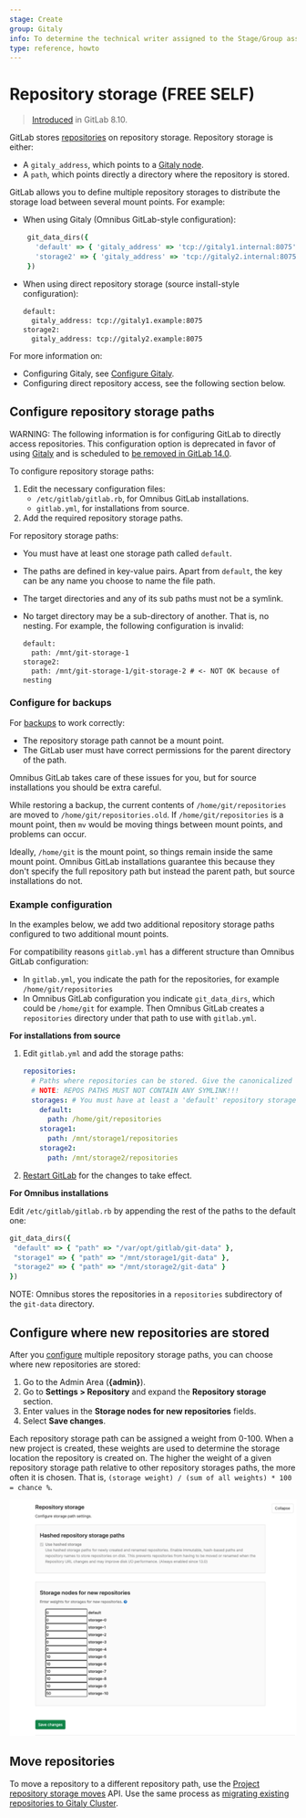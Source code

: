 ```yaml
---
stage: Create
group: Gitaly
info: To determine the technical writer assigned to the Stage/Group associated with this page, see https://about.gitlab.com/handbook/engineering/ux/technical-writing/#assignments
type: reference, howto
---
```


# Repository storage **(FREE SELF)**

> [Introduced](https://gitlab.com/gitlab-org/gitlab-foss/-/merge_requests/4578) in GitLab 8.10.

GitLab stores [repositories](../user/project/repository/index.md) on repository storage. Repository
storage is either:

- A `gitaly_address`, which points to a [Gitaly node](gitaly/index.md).
- A `path`, which points directly a directory where the repository is stored.

GitLab allows you to define multiple repository storages to distribute the storage load between
several mount points. For example:

- When using Gitaly (Omnibus GitLab-style configuration):

  ```ruby
   git_data_dirs({
     'default' => { 'gitaly_address' => 'tcp://gitaly1.internal:8075' },
     'storage2' => { 'gitaly_address' => 'tcp://gitaly2.internal:8075' },
   })
   ```

- When using direct repository storage (source install-style configuration):

  ```plaintext
  default:
    gitaly_address: tcp://gitaly1.example:8075
  storage2:
    gitaly_address: tcp://gitaly2.example:8075
  ```

For more information on:

- Configuring Gitaly, see [Configure Gitaly](gitaly/index.md#configure-gitaly).
- Configuring direct repository access, see the following section below.

## Configure repository storage paths

WARNING:
The following information is for configuring GitLab to directly access repositories. This
configuration option is deprecated in favor of using [Gitaly](gitaly/index.md) and is scheduled to
[be removed in GitLab 14.0](https://gitlab.com/gitlab-org/gitaly/-/issues/1690).

To configure repository storage paths:

1. Edit the necessary configuration files:
   - `/etc/gitlab/gitlab.rb`, for Omnibus GitLab installations.
   - `gitlab.yml`, for installations from source.
1. Add the required repository storage paths.

For repository storage paths:

- You must have at least one storage path called `default`.
- The paths are defined in key-value pairs. Apart from `default`, the key can be any name you choose
  to name the file path.
- The target directories and any of its sub paths must not be a symlink.
- No target directory may be a sub-directory of another. That is, no nesting. For example, the
  following configuration is invalid:

  ```plaintext
  default:
    path: /mnt/git-storage-1
  storage2:
    path: /mnt/git-storage-1/git-storage-2 # <- NOT OK because of nesting
  ```

### Configure for backups

For [backups](../raketasks/backup_restore.md) to work correctly:

- The repository storage path cannot be a mount point.
- The GitLab user must have correct permissions for the parent directory of the path.

Omnibus GitLab takes care of these issues for you, but for source installations you should be extra
careful.

While restoring a backup, the current contents of `/home/git/repositories` are moved to 
`/home/git/repositories.old`. If `/home/git/repositories` is a mount point, then `mv` would be
moving things between mount points, and problems can occur.

Ideally, `/home/git` is the mount point, so things remain inside the same mount point. Omnibus
GitLab installations guarantee this because they don't specify the full repository path but instead
the parent path, but source installations do not.

### Example configuration

In the examples below, we add two additional repository storage paths configured to two additional
mount points.

For compatibility reasons `gitlab.yml` has a different structure than Omnibus GitLab configuration:

- In `gitlab.yml`, you indicate the path for the repositories, for example `/home/git/repositories`
- In Omnibus GitLab configuration you indicate `git_data_dirs`, which could be `/home/git` for
  example. Then Omnibus GitLab creates a `repositories` directory under that path to use with
  `gitlab.yml`.

**For installations from source**

1. Edit `gitlab.yml` and add the storage paths:

   ```yaml
   repositories:
     # Paths where repositories can be stored. Give the canonicalized absolute pathname.
     # NOTE: REPOS PATHS MUST NOT CONTAIN ANY SYMLINK!!!
     storages: # You must have at least a 'default' repository storage path.
       default:
         path: /home/git/repositories
       storage1:
         path: /mnt/storage1/repositories
       storage2:
         path: /mnt/storage2/repositories
   ```

1. [Restart GitLab](restart_gitlab.md#installations-from-source) for the changes to take effect.

**For Omnibus installations**

Edit `/etc/gitlab/gitlab.rb` by appending the rest of the paths to the default one:

```ruby
git_data_dirs({
 "default" => { "path" => "/var/opt/gitlab/git-data" },
 "storage1" => { "path" => "/mnt/storage1/git-data" },
 "storage2" => { "path" => "/mnt/storage2/git-data" }
})
```

NOTE:
Omnibus stores the repositories in a `repositories` subdirectory of the `git-data` directory.

## Configure where new repositories are stored

After you [configure](#configure-repository-storage-paths) multiple repository storage paths, you
can choose where new repositories are stored:

1. Go to the Admin Area (**{admin}**).
1. Go to **Settings > Repository** and expand the **Repository storage** section.
1. Enter values in the **Storage nodes for new repositories** fields.
1. Select **Save changes**.

Each repository storage path can be assigned a weight from 0-100. When a new project is created,
these weights are used to determine the storage location the repository is created on. The higher
the weight of a given repository storage path relative to other repository storages paths, the more
often it is chosen. That is, `(storage weight) / (sum of all weights) * 100 = chance %`.

![Choose repository storage path in Admin Area](img/repository_storages_admin_ui_v13_1.png)

## Move repositories

To move a repository to a different repository path, use the
[Project repository storage moves](../api/project_repository_storage_moves.md) API. Use
the same process as [migrating existing repositories to Gitaly Cluster](gitaly/praefect.md#migrate-existing-repositories-to-gitaly-cluster).
